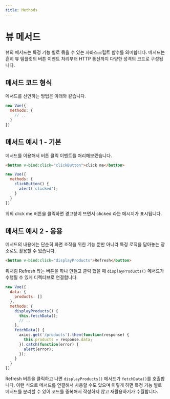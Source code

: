 ```yaml
---
title: Methods
---
```


# 뷰 메서드

뷰의 메서드는 특정 기능 별로 묶을 수 있는 자바스크립트 함수를 의미합니다. 메서드는 흔히 뷰 템플릿의 버튼 이벤트 처리부터 HTTP 통신까지 다양한 성격의 코드로 구성됩니다.

## 메서드 코드 형식

메서드를 선언하는 방법은 아래와 같습니다.

```js
new Vue({
  methods: {
    // ..
  }
})
```

## 메서드 예시 1 - 기본

메서드를 이용해서 버튼 클릭 이벤트를 처리해보겠습니다.

```html
<button v-bind:click="clickButton">click me</button>
```

```js
new Vue({
  methods: {
    clickButton() {
      alert('clicked');
    }
  }
})
```

위의 click me 버튼을 클릭하면 경고창이 뜨면서 clicked 라는 메시지가 표시됩니다.

## 메서드 예시 2 - 응용

메서드의 내용에는 단순히 화면 조작을 위한 기능 뿐만 아니라 특정 로직을 담아놓는 장소로도 활용할 수 있습니다.

```html
<button v-bind:click="displayProducts">Refresh</button>
```

위처럼 Refresh 라는 버튼을 하나 만들고 클릭 했을 때 `displayProducts()` 메서드가 수행될 수 있게 디렉티브로 연결합니다.

```js
new Vue({
  data: {
    products: []
  },
  methods: {
    displayProducts() {
      this.fetchData();
      // ..
    },
    fetchData() {
      axios.get('/products').then(function(response) {
        this.products = response.data;
      }).catch(function(error) {
        alert(error);
      });
    }
  }
})
```

Refresh 버튼을 클릭하고 나면 `displayProducts()` 메서드가 `fetchData()`를 호출합니다. 이런 식으로 메서드를 연결해서 사용할 수도 있으며 이렇게 하면 특정 기능 별로 메서드를 분리할 수 있어 코드를 중복해서 작성하지 않고 재활용하기가 수월합니다.